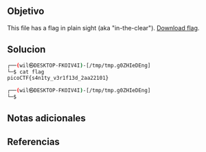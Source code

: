 ## Objetivo
This file has a flag in plain sight (aka "in-the-clear"). [Download flag](https://mercury.picoctf.net/static/33996e32dce022205a6a36f69aba56f0/flag).
## Solucion
```bash
┌──(wil㉿DESKTOP-FKOIV4I)-[/tmp/tmp.g0ZHIeDEng]
└─$ cat flag
picoCTF{s4n1ty_v3r1f13d_2aa22101}

┌──(wil㉿DESKTOP-FKOIV4I)-[/tmp/tmp.g0ZHIeDEng]
└─$
```
## Notas adicionales
## Referencias
